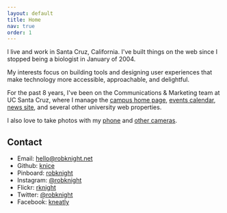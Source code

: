 ```yaml
---
layout: default
title: Home
nav: true
order: 1
---
```


I live and work in Santa Cruz, California. I've built things on the web since I stopped being a biologist in January of 2004.

My interests focus on building tools and designing user experiences that make technology more accessible, approachable, and delightful.

For the past 8 years, I've been on the Communications & Marketing team at UC Santa Cruz, where I manage the [campus home page](http://www.ucsc.edu), [events calendar](https://events.ucsc.edu), [news site](https://news.ucsc.edu), and several other university web properties.

I also love to take photos with my [phone](https://instagram.com/robknight/ "Rob Knight on Instagram") and [other cameras](https://www.flickr.com/rknight/).

## Contact

- Email: hello@robknight.net
- Github: [knice](https://github.com/knice)
- Pinboard: [robknight](https://pinboard.in/u:robknight)
- Instagram: [@robknight](https://instagram.com/robknight/)
- Flickr: [rknight](http://www.flickr.com/rknight/)
- Twitter: [@robknight](https://twitter.com/robknight)
- Facebook: [kneatly](https://www.facebook.com/kneatly)
